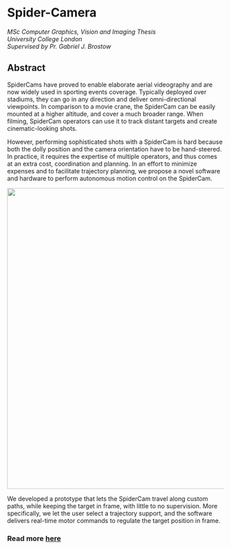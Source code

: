 # Spider-Camera  
_MSc Computer Graphics, Vision and Imaging Thesis_  
_University College London_  
_Supervised by Pr. Gabriel J. Brostow_  

## Abstract  
SpiderCams have proved to enable elaborate aerial videography and are now widely used in sporting events coverage. Typically deployed over stadiums, they can go in any direction and deliver omni-directional viewpoints. In comparison to a movie crane, the SpiderCam can be easily mounted at a higher altitude, and cover a much broader range. When filming, SpiderCam operators can use it to track distant targets and create cinematic-looking shots.  

However, performing sophisticated shots with a SpiderCam is hard because both the dolly position and the camera orientation have to be hand-steered. In practice, it requires the expertise of multiple operators, and thus comes at an extra cost, coordination and planning. In an effort to minimize expenses and to facilitate trajectory planning, we propose a novel software and hardware to perform autonomous motion control on the SpiderCam.  

<p align="center"><img width="700" src ="https://raw.githubusercontent.com/germain-hug/SpiderCamera/master/imgs/overview.png" /></p>   

We developed a prototype that lets the SpiderCam travel along custom paths, while keeping the target in frame, with little to no supervision. More specifically, we let the user select a trajectory support, and the software delivers real-time motor commands to regulate the target position in frame.  

### Read more [here](https://www.hugogermain.com/360-autonomous-spidercam)
